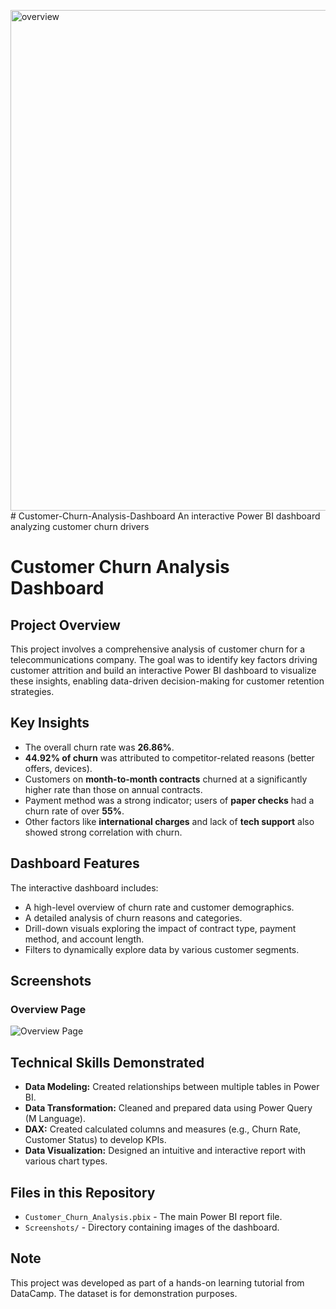 <img width="1369" height="801" alt="overview" src="https://github.com/user-attachments/assets/d18cddc2-e049-4342-9955-35d366f49ab5" /># Customer-Churn-Analysis-Dashboard
An interactive Power BI dashboard analyzing customer churn drivers

# Customer Churn Analysis Dashboard

## Project Overview
This project involves a comprehensive analysis of customer churn for a telecommunications company. The goal was to identify key factors driving customer attrition and build an interactive Power BI dashboard to visualize these insights, enabling data-driven decision-making for customer retention strategies.

## Key Insights
- The overall churn rate was **26.86%**.
- **44.92% of churn** was attributed to competitor-related reasons (better offers, devices).
- Customers on **month-to-month contracts** churned at a significantly higher rate than those on annual contracts.
- Payment method was a strong indicator; users of **paper checks** had a churn rate of over **55%**.
- Other factors like **international charges** and lack of **tech support** also showed strong correlation with churn.

## Dashboard Features
The interactive dashboard includes:
- A high-level overview of churn rate and customer demographics.
- A detailed analysis of churn reasons and categories.
- Drill-down visuals exploring the impact of contract type, payment method, and account length.
- Filters to dynamically explore data by various customer segments.

## Screenshots

### Overview Page
![Overview Page](<img width="1369" height="801" alt="overview" src="https://github.com/user-attachments/assets/dcc25f46-8266-4cda-a6e7-1169f1d50511" />
)

## Technical Skills Demonstrated
- **Data Modeling:** Created relationships between multiple tables in Power BI.
- **Data Transformation:** Cleaned and prepared data using Power Query (M Language).
- **DAX:** Created calculated columns and measures (e.g., Churn Rate, Customer Status) to develop KPIs.
- **Data Visualization:** Designed an intuitive and interactive report with various chart types.

## Files in this Repository
- `Customer_Churn_Analysis.pbix` - The main Power BI report file.
- `Screenshots/` - Directory containing images of the dashboard.

## Note
This project was developed as part of a hands-on learning tutorial from DataCamp. The dataset is for demonstration purposes.
